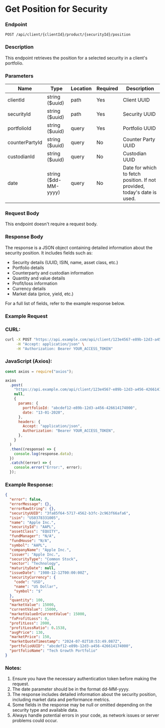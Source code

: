 # Get Position for Security

### Endpoint

`POST /api/client/{clientId}/product/{securityId}/position`

### Description

This endpoint retrieves the position for a selected security in a client's portfolio.

### Parameters

| Name           | Type                 | Location | Required | Description                                                              |
| -------------- | -------------------- | -------- | -------- | ------------------------------------------------------------------------ |
| clientId       | string ($uuid)       | path     | Yes      | Client UUID                                                              |
| securityId     | string ($uuid)       | path     | Yes      | Security UUID                                                            |
| portfolioId    | string ($uuid)       | query    | Yes      | Portfolio UUID                                                           |
| counterPartyId | string ($uuid)       | query    | No       | Counter Party UUID                                                       |
| custodianId    | string ($uuid)       | query    | No       | Custodian UUID                                                           |
| date           | string ($dd-MM-yyyy) | query    | No       | Date for which to fetch position. If not provided, today's date is used. |

### Request Body

This endpoint doesn't require a request body.

### Response Body

The response is a JSON object containing detailed information about the security position. It includes fields such as:

- Security details (UUID, ISIN, name, asset class, etc.)
- Portfolio details
- Counterparty and custodian information
- Quantity and value details
- Profit/loss information
- Currency details
- Market data (price, yield, etc.)

For a full list of fields, refer to the example response below.

### Example Request

### CURL:

```bash
curl -X POST "https://api.example.com/api/client/123e4567-e89b-12d3-a456-426614174000/product/98765432-e89b-12d3-a456-426614174000/position?portfolioId=abcdef12-e89b-12d3-a456-426614174000&date=13-01-2020" \
     -H "Accept: application/json" \
     -H "Authorization: Bearer YOUR_ACCESS_TOKEN"
```

### JavaScript (Axios):

```javascript
const axios = require("axios");

axios
  .post(
    "https://api.example.com/api/client/123e4567-e89b-12d3-a456-426614174000/product/98765432-e89b-12d3-a456-426614174000/position",
    null,
    {
      params: {
        portfolioId: "abcdef12-e89b-12d3-a456-426614174000",
        date: "13-01-2020",
      },
      headers: {
        Accept: "application/json",
        Authorization: "Bearer YOUR_ACCESS_TOKEN",
      },
    }
  )
  .then((response) => {
    console.log(response.data);
  })
  .catch((error) => {
    console.error("Error:", error);
  });
```

### Example Response:

```json
{
  "error": false,
  "errorMessage": {},
  "errorRawString": {},
  "securityUUID": "3fa85f64-5717-4562-b3fc-2c963f66afa6",
  "isin": "US0378331005",
  "name": "Apple Inc.",
  "securityId": "AAPL",
  "assetClass": "EQUITY",
  "fundManager": "N/A",
  "fundHouse": "N/A",
  "symbol": "AAPL",
  "companyName": "Apple Inc.",
  "issuer": "Apple Inc.",
  "securityType": "Common Stock",
  "sector": "Technology",
  "maturityDate": null,
  "issueDate": "1980-12-12T00:00:00Z",
  "securityCurrency": {
    "code": "USD",
    "name": "US Dollar",
    "symbol": "$"
  },
  "quantity": 100,
  "marketValue": 15000,
  "currentValue": 15000,
  "marketValueOrCurrentValue": 15000,
  "fxProfitLoss": 0,
  "profitLoss": 2000,
  "profitLossRatio": 0.1538,
  "avgPrice": 130,
  "marketPrice": 150,
  "marketQuoteTimestamp": "2024-07-02T10:53:49.087Z",
  "portfolioUUID": "abcdef12-e89b-12d3-a456-426614174000",
  "portfolioName": "Tech Growth Portfolio"
}
```

### Notes:

1. Ensure you have the necessary authentication token before making the request.
2. The date parameter should be in the format dd-MM-yyyy.
3. The response includes detailed information about the security position, including market data and performance metrics.
4. Some fields in the response may be null or omitted depending on the security type and available data.
5. Always handle potential errors in your code, as network issues or server problems could occur.
